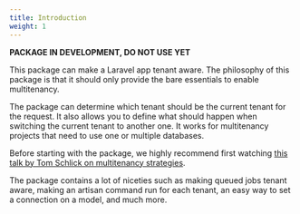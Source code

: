 ```yaml
---
title: Introduction
weight: 1
---
```


**PACKAGE IN DEVELOPMENT, DO NOT USE YET**

This package can make a Laravel app tenant aware. The philosophy of this package is that it should only provide the bare essentials to enable multitenancy.

The package can determine which tenant should be the current tenant for the request. It also allows you to define what should happen when switching the current tenant to another one. It works for multitenancy projects that need to use one or multiple databases.

Before starting with the package, we highly recommend first watching [this talk by Tom Schlick on multitenancy strategies](https://tomschlick.com/2017/07/25/laracon-2017-multi-tenancy-talk/).

The package contains a lot of niceties such as making queued jobs tenant aware, making an artisan command run for each tenant, an easy way to set a connection on a model, and much more.
